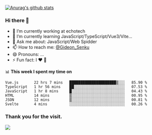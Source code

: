 [![Anurag's github stats](https://github-readme-stats.vercel.app/api?username=gideonsenku)](https://github.com/anuraghazra/github-readme-stats)
### Hi there 👋
- 🔭 I’m currently working at echotech
- 🌱 I’m currently learning JavaScript/TypeScript/Vue3/Vite...
- 💬 Ask me about: JavaScript/Web Spidder 
- 📫 How to reach me: [@Gideon_Senku](https://t.me/Gideon_Senku)
- 😄 Pronouns: ...
- ⚡ Fun fact: I ❤️ 🎵

📊 **This week I spent my time on**
<!--START_SECTION:waka-->

```text
Vue.js       22 hrs 7 mins   █████████████████████▒░░░   85.90 %
TypeScript   1 hr 56 mins    ██░░░░░░░░░░░░░░░░░░░░░░░   07.53 %
JavaScript   1 hr 8 mins     █░░░░░░░░░░░░░░░░░░░░░░░░   04.43 %
HTML         14 mins         ▒░░░░░░░░░░░░░░░░░░░░░░░░   00.95 %
JSON         12 mins         ▒░░░░░░░░░░░░░░░░░░░░░░░░   00.81 %
Svelte       4 mins          ░░░░░░░░░░░░░░░░░░░░░░░░░   00.26 %
```

<!--END_SECTION:waka-->


### Thank you for the visit.
![](http://profile-counter.glitch.me/gideonsenku/count.svg)
<!--
**GideonSenku/GideonSenku** is a ✨ _special_ ✨ repository because its `README.md` (this file) appears on your GitHub profile.

Here are some ideas to get you started:

- 🔭 I’m currently working on ...
- 🌱 I’m currently learning ...
- 👯 I’m looking to collaborate on ...
- 🤔 I’m looking for help with ...
- 💬 Ask me about ...
- 📫 How to reach me: ...
- 😄 Pronouns: ...
- ⚡ Fun fact: ...
-->
